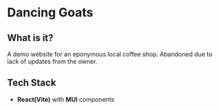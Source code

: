 # Dancing Goats
## What is it?
A demo website for an eponymous local coffee shop. Abandoned due to lack of updates from the owner.

## Tech Stack
- **React(Vite)** with **MUI** components

